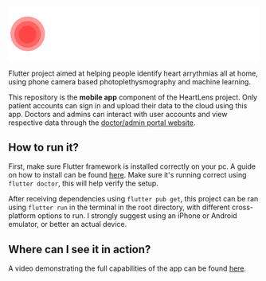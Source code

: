 ![HeartLens](https://raw.githubusercontent.com/00raymond/MedHacks-HeartLens/main/lib/assets/logo.png?token=GHSAT0AAAAAACM42F7PHYK5UTB2P4M4UUZUZVTFXMQ)

Flutter project aimed at helping people identify heart arrythmias all at home, using phone camera based photoplethysmography and machine learning.

This repository is the **mobile app** component of the HeartLens project. Only patient accounts can sign in and upload their data to the cloud using this app. Doctors and admins can interact with user accounts and view respective data through the [doctor/admin portal website](https://github.com/00raymond/heartlensPortal).

## How to run it?

First, make sure Flutter framework is installed correctly on your pc. A guide on how to install can be found [here](https://docs.flutter.dev/get-started/install). Make sure it's running correct using ```flutter doctor```, this will help verify the setup.

After receiving dependencies using ```flutter pub get```, this project can be ran using ```flutter run``` in the terminal in the root directory, with different cross-platform options to run. I strongly suggest using an iPhone or Android emulator, or better an actual device.

## Where can I see it in action?

A video demonstrating the full capabilities of the app can be found [here]().
